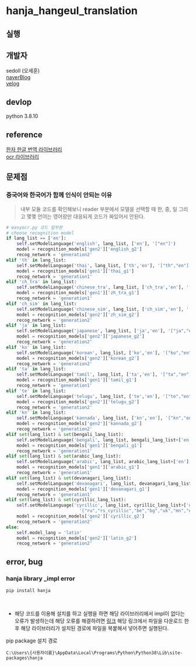 # hanja_hangeul_translation

## 실행


## 개발자
sedoll (오세훈) <br>
[naverBlog](https://blog.naver.com/tmvmffpsej) <br>
[velog](https://velog.io/@sedo11/posts) <br>

## devlop
python 3.8.10 <br>

## reference
[한자 한글 번역 라이브러리](https://github.com/suminb/hanja) <br>
[ocr 라이브러리](https://github.com/JaidedAI/EasyOCR?tab=readme-ov-file) <br>

## 문제점

### 중국어와 한국어가 함께 인식이 안되는 이유
> 내부 모듈 코드를 확인해보니 reader 부분에서 모델을 선택할 때 한, 중, 일 그리고 몇몇 언어는 영어랑만 대응되게 코드가 짜있어서 안된다.

```python
# easyocr.py 코드 일부분
# choose recognition model
if lang_list == ['en']:
    self.setModelLanguage('english', lang_list, ['en'], '["en"]')
    model = recognition_models['gen2']['english_g2']
    recog_network = 'generation2'
elif 'th' in lang_list:
    self.setModelLanguage('thai', lang_list, ['th','en'], '["th","en"]')
    model = recognition_models['gen1']['thai_g1']
    recog_network = 'generation1'
elif 'ch_tra' in lang_list:
    self.setModelLanguage('chinese_tra', lang_list, ['ch_tra','en'], '["ch_tra","en"]')
    model = recognition_models['gen1']['zh_tra_g1']
    recog_network = 'generation1'
elif 'ch_sim' in lang_list:
    self.setModelLanguage('chinese_sim', lang_list, ['ch_sim','en'], '["ch_sim","en"]')
    model = recognition_models['gen2']['zh_sim_g2']
    recog_network = 'generation2'
elif 'ja' in lang_list:
    self.setModelLanguage('japanese', lang_list, ['ja','en'], '["ja","en"]')
    model = recognition_models['gen2']['japanese_g2']
    recog_network = 'generation2'
elif 'ko' in lang_list:
    self.setModelLanguage('korean', lang_list, ['ko','en'], '["ko","en"]')
    model = recognition_models['gen2']['korean_g2']
    recog_network = 'generation2'
elif 'ta' in lang_list:
    self.setModelLanguage('tamil', lang_list, ['ta','en'], '["ta","en"]')
    model = recognition_models['gen1']['tamil_g1']
    recog_network = 'generation1'
elif 'te' in lang_list:
    self.setModelLanguage('telugu', lang_list, ['te','en'], '["te","en"]')
    model = recognition_models['gen2']['telugu_g2']
    recog_network = 'generation2'
elif 'kn' in lang_list:
    self.setModelLanguage('kannada', lang_list, ['kn','en'], '["kn","en"]')
    model = recognition_models['gen2']['kannada_g2']
    recog_network = 'generation2'
elif set(lang_list) & set(bengali_lang_list):
    self.setModelLanguage('bengali', lang_list, bengali_lang_list+['en'], '["bn","as","en"]')
    model = recognition_models['gen1']['bengali_g1']
    recog_network = 'generation1'
elif set(lang_list) & set(arabic_lang_list):
    self.setModelLanguage('arabic', lang_list, arabic_lang_list+['en'], '["ar","fa","ur","ug","en"]')
    model = recognition_models['gen1']['arabic_g1']
    recog_network = 'generation1'
elif set(lang_list) & set(devanagari_lang_list):
    self.setModelLanguage('devanagari', lang_list, devanagari_lang_list+['en'], '["hi","mr","ne","en"]')
    model = recognition_models['gen1']['devanagari_g1']
    recog_network = 'generation1'
elif set(lang_list) & set(cyrillic_lang_list):
    self.setModelLanguage('cyrillic', lang_list, cyrillic_lang_list+['en'],
                            '["ru","rs_cyrillic","be","bg","uk","mn","en"]')
    model = recognition_models['gen2']['cyrillic_g2']
    recog_network = 'generation2'
else:
    self.model_lang = 'latin'
    model = recognition_models['gen2']['latin_g2']
    recog_network = 'generation2'
```

## error, bug

### hanja library _impl error
```
pip install hanja
``` 
<br>

* 해당 코드를 이용해 설치를 하고 실행을 하면 해당 라이브러리에서 impl이 없다는 오류가 발생하는데 해당 오류를 해결하려면 [링크](https://github.com/suminb/hanja/releases) 해당 링크에서 파일을 다운로드 한 후 해당 라이브러리가 설치된 경로에 파일을 복붙해서 넣어주면 실행된다.

pip package 설치 경로

```
C:\Users\{사용자이름}\AppData\Local\Programs\Python\Python38\Lib\site-packages\hanja
```
